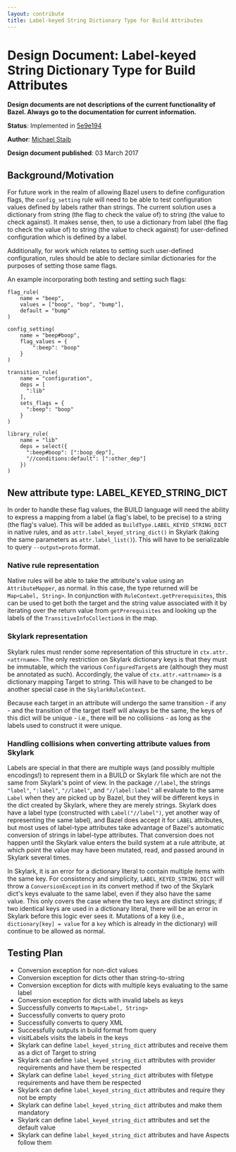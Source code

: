```yaml
---
layout: contribute
title: Label-keyed String Dictionary Type for Build Attributes
---
```


# Design Document: Label-keyed String Dictionary Type for Build Attributes

**Design documents are not descriptions of the current functionality of Bazel.
Always go to the documentation for current information.**


**Status**: Implemented in
[5e9e194](https://github.com/bazelbuild/bazel/commit/5e9e1949f4c08ce09665b92aadf7ec7e518aab6a)

**Author**: [Michael Staib](mstaib@google.com)

**Design document published**: 03 March 2017

## Background/Motivation

For future work in the realm of allowing Bazel users to define configuration
flags, the `config_setting` rule will need to be able to test configuration
values defined by labels rather than strings. The current solution uses a
dictionary from string (the flag to check the value of) to string (the value
to check against). It makes sense, then, to use a dictionary from label (the
flag to check the value of) to string (the value to check against) for
user-defined configuration which is defined by a label.

Additionally, for work which relates to setting such user-defined configuration,
rules should be able to declare similar dictionaries for the purposes of setting
those same flags.

An example incorporating both testing and setting such flags:

```
flag_rule(
    name = "beep",
    values = ["boop", "bop", "bump"],
    default = "bump"
)

config_setting(
    name = "beep#boop",
    flag_values = {
        ":beep": "boop"
    }
)

transition_rule(
    name = "configuration",
    deps = [
      ":lib"
    ],
    sets_flags = {
      ":beep": "boop"
    }
)

library_rule(
    name = "lib"
    deps = select({
      ":beep#boop": [":boop_dep"],
      "//conditions:default": [":other_dep"]
    })
)
```

## New attribute type: LABEL_KEYED_STRING_DICT
In order to handle these flag values, the BUILD language will need the ability
to express a mapping from a label (a flag's label, to be precise) to a string
(the flag's value). This will be added as `BuildType.LABEL_KEYED_STRING_DICT` in
native rules, and as `attr.label_keyed_string_dict()` in Skylark (taking the
same parameters as `attr.label_list()`). This will have to be serializable
to query `--output=proto` format.

### Native rule representation
Native rules will be able to take the attribute's value using an
`AttributeMapper`, as normal. In this case, the type returned will be
`Map<Label, String>`. In conjunction with `RuleContext.getPrerequisites`, this
can be used to get both the target and the string value associated with it by
iterating over the return value from `getPrerequisites` and looking up the
labels of the `TransitiveInfoCollection`s in the map.

### Skylark representation
Skylark rules must render some representation of this structure in
`ctx.attr.<attrname>`. The only restriction on Skylark dictionary keys is that
they must be immutable, which the various `ConfiguredTarget`s are (although they
must be annotated as such). Accordingly, the value of `ctx.attr.<attrname>` is a
dictionary mapping Target to string. This will have to be changed to be another
special case in the `SkylarkRuleContext`.

Because each target in an attribute will undergo the same transition - if any -
and the transition of the target itself will always be the same, the keys of
this dict will be unique - i.e., there will be no collisions - as long as the
labels used to construct it were unique.

### Handling collisions when converting attribute values from Skylark
Labels are special in that there are multiple ways (and possibly multiple
encodings!) to represent them in a BUILD or Skylark file which are not the same
from Skylark's point of view. In the package `//label`, the strings `"label"`,
`":label"`, `"//label"`, and `"//label:label"` all evaluate to the same `Label`
when they are picked up by Bazel, but they will be different keys in the dict
created by Skylark, where they are merely strings. Skylark does have a label
type (constructed with `Label("//label")`, yet another way of representing the
same label), and Bazel does accept it for `LABEL` attributes, but most uses of
label-type attributes take advantage of Bazel's automatic conversion of strings
in label-type attributes. That conversion does not happen until the Skylark
value enters the build system at a rule attribute, at which point the value may
have been mutated, read, and passed around in Skylark several times.

In Skylark, it is an error for a dictionary literal to contain multiple items
with the same key. For consistency and simplicity, `LABEL_KEYED_STRING_DICT`
will throw a `ConversionException` in its convert method if two of the Skylark
dict's keys evaluate to the same label, even if they also have the same value.
This only covers the case where the two keys are distinct strings; if two
identical keys are used in a dictionary literal, there will be an error in
Skylark before this logic ever sees it. Mutations of a key (i.e.,
`dictionary[key] = value` for a `key` which is already in the dictionary) will
continue to be allowed as normal.

## Testing Plan

* Conversion exception for non-dict values
* Conversion exception for dicts other than string-to-string
* Conversion exception for dicts with multiple keys evaluating to the same label
* Conversion exception for dicts with invalid labels as keys
* Successfully converts to `Map<Label, String>`
* Successfully converts to query proto
* Successfully converts to query XML
* Successfully outputs in build format from query
* visitLabels visits the labels in the keys
* Skylark can define `label_keyed_string_dict` attributes and receive them as a
  dict of Target to string
* Skylark can define `label_keyed_string_dict` attributes with provider
  requirements and have them be respected
* Skylark can define `label_keyed_string_dict` attributes with filetype
  requirements and have them be respected
* Skylark can define `label_keyed_string_dict` attributes and require they not
  be empty
* Skylark can define `label_keyed_string_dict` attributes and make them
  mandatory
* Skylark can define `label_keyed_string_dict` attributes and set the default
  value
* Skylark can define `label_keyed_string_dict` attributes and have Aspects
  follow them
